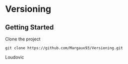 # Versioning

## Getting Started

Clone the project

```
git clone https://github.com/Margaux93/Versioning.git
```

Loudovic